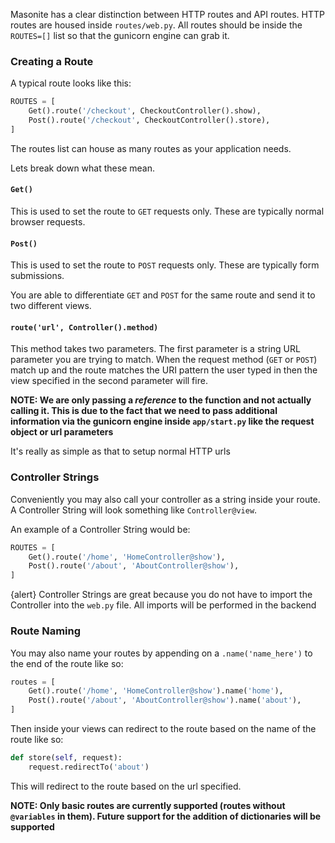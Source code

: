 Masonite has a clear distinction between HTTP routes and API routes. HTTP routes are housed inside `routes/web.py`. All routes should be inside the `ROUTES=[]` list so that the gunicorn engine can grab it.

### Creating a Route

A typical route looks like this:

```python
ROUTES = [
    Get().route('/checkout', CheckoutController().show),
    Post().route('/checkout', CheckoutController().store),
]
```

The routes list can house as many routes as your application needs.

Lets break down what these mean.

#### `Get()`

This is used to set the route to `GET` requests only. These are typically normal browser requests.

#### `Post()`

This is used to set the route to `POST` requests only. These are typically form submissions.

You are able to differentiate `GET` and `POST` for the same route and send it to two different views.

#### `route('url', Controller().method)`

This method takes two parameters. The first parameter is a string URL parameter you are trying to match. When the request method (`GET` or `POST`) match up and the route matches the URI pattern the user typed in then the view specified in the second parameter will fire.

**NOTE: We are only passing a _reference_ to the function and not actually calling it. This is due to the fact that we need to pass additional information via the gunicorn engine inside `app/start.py` like the request object or url parameters**

It's really as simple as that to setup normal HTTP urls

### Controller Strings

Conveniently you may also call your controller as a string inside your route. A Controller String will look something like `Controller@view`.

An example of a Controller String would be:

```python
ROUTES = [
    Get().route('/home', 'HomeController@show'),
    Post().route('/about', 'AboutController@show'),
]
```

{alert} Controller Strings are great because you do not have to import the Controller into the `web.py` file. All imports will be performed in the backend

### Route Naming

You may also name your routes by appending on a `.name('name_here')` to the end of the route like so:

```python
routes = [
    Get().route('/home', 'HomeController@show').name('home'),
    Post().route('/about', 'AboutController@show').name('about'),
]
```

Then inside your views can redirect to the route based on the name of the route like so:

```python
def store(self, request):
    request.redirectTo('about')
```

This will redirect to the route based on the url specified. 

**NOTE: Only basic routes are currently supported (routes without `@variables` in them). Future support for the addition of dictionaries will be supported**
